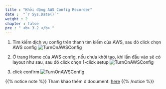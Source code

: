 ```yaml
---
title : "Khởi động AWS Config Recorder"
date :  "`r Sys.Date()`" 
weight : 2
chapter : false
pre : " <b> 3.2 </b> "
---
```


1. Tìm kiếm dịch vụ config trên thanh tìm kiếm của AWS, sau đó click chọn AWS config
   ![TurnOnAWSConfig](/images/3/3.2.1.png)


2. Ở trang Home của AWS config, nếu chưa khởi tạo, khi lần đầu vào sẽ có layout như sau, sau đó click chọn 1-click setup
   ![TurnOnAWSConfig](/images/3/3.2.2.png)


3. click confirm
   ![TurnOnAWSConfig](/images/3/3.2.3.png)



{{% notice note %}}
   Tham khảo thêm ở document: [here](https://docs.aws.amazon.com/config/latest/developerguide/gs-console.html)
{{% /notice %}}


